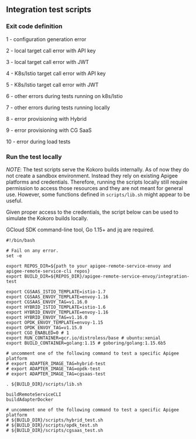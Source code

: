 ## Integration test scripts

### Exit code definition

1 - configuration generation error

2 - local target call error with API key

3 - local target call error with JWT

4 - K8s/Istio target call error with API key

5 - K8s/Istio target call error with JWT

6 - other errors during tests running on k8s/Istio

7 - other errors during tests running locally

8 - error provisioning with Hybrid

9 - error provisioning with CG SaaS

10 - error during load tests

### Run the test locally

*NOTE*: The test scripts serve the Kokoro builds internally. As of now they do not create a sandbox environment. Instead they rely on existing Apigee platforms and credentials. Therefore, running the scripts locally still require permission to access those resources and they are not meant for general use. However, some functions defined in `scripts/lib.sh` might appear to be useful.

Given proper access to the credentials, the script below can be used to simulate the Kokoro builds locally.

GCloud SDK command-line tool, Go 1.15+ and jq are required.

```
#!/bin/bash

# Fail on any error.
set -e

export REPOS_DIR=${path to your apigee-remote-service-envoy and apigee-remote-service-cli repos}
export BUILD_DIR=${REPOS_DIR}/apigee-remote-service-envoy/integration-test

export CGSAAS_ISTIO_TEMPLATE=istio-1.7
export CGSAAS_ENVOY_TEMPLATE=envoy-1.16
export CGSAAS_ENVOY_TAG=v1.16.0
export HYBRID_ISTIO_TEMPLATE=istio-1.6
export HYBRID_ENVOY_TEMPLATE=envoy-1.16
export HYBRID_ENVOY_TAG=v1.16.0
export OPDK_ENVOY_TEMPLATE=envoy-1.15
export OPDK_ENVOY_TAG=v1.15.0
export CGO_ENABLED=0 # 1
export RUN_CONTAINER=gcr.io/distroless/base # ubuntu:xenial
export BUILD_CONTAINER=golang:1.15 # goboring/golang:1.15.6b5

# uncomment one of the following command to test a specific Apigee platform
# export ADAPTER_IMAGE_TAG=hybrid-test
# export ADAPTER_IMAGE_TAG=opdk-test
# export ADAPTER_IMAGE_TAG=cgsaas-test

. ${BUILD_DIR}/scripts/lib.sh

buildRemoteServiceCLI
buildAdapterDocker

# uncomment one of the following command to test a specific Apigee platform
# ${BUILD_DIR}/scripts/hybrid_test.sh
# ${BUILD_DIR}/scripts/opdk_test.sh
# ${BUILD_DIR}/scripts/cgsaas_test.sh
```